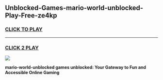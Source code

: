 
## Unblocked-Games-mario-world-unblocked-Play-Free-ze4kp
<h3>
<a href="https://premium76.site?title=mario-world-unblocked&ref=21A">CLICK TO PLAY</a></h3>
<hr>

<h3>
<a href="https://premium76.site?title=mario-world-unblocked&ref=21A">CLICK 2 PLAY</a>
  
</h3>

<a href="https://premium76.site?title=mario-world-unblocked&ref=21A"><img src="https://clearcache.store/games.png"></a>


**mario-world-unblocked games unblocked: Your Gateway to Fun and Accessible Online Gaming**
